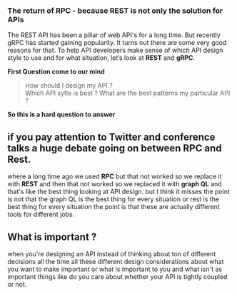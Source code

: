 ### The return of RPC -  because REST is not only the solution for APIs

The REST API has been a pillar of web API's for a long time. But recently gRPC has started gaining popularity. It turns out there are some very good reasons for that. To help API developers make sense of which API design style to use and for what situation, let’s look at **REST** and **gRPC**.

**First Question come to our mind**

> How should I design my API ?  
> Which API sytle is best ? 
> What are the best patterns my particular API ?

**So this is a hard question to answer**

## if you pay attention to Twitter and conference talks a huge debate going on between RPC and Rest.

where a long time ago we used **RPC** but that not worked so we replace it with **REST** and then that not worked so we replaced it with **graph QL** and that's like the best thing  looking at API design. but I think it misses the point is not that the graph QL is the best thing for every situation or rest is the best thing for every situation the point is that these are actually different tools for different jobs.

## What is important ?

when you're designing an API instead of thinking about ton of different decisions all the time all these different design considerations about what you want to make important or what is important to you and what isn't as important things like do you care about whether your API is tightly coupled or not.
<!--stackedit_data:
eyJoaXN0b3J5IjpbLTE5Nzg0NjMwMzksLTY1NDIxMTYxMCw2ND
UxMTk4ODMsLTg1OTU0NDQxOSw5NjU2Mzc0NzMsLTEzODIxMTUz
NDEsMzA4NzMwNTM5LC0xMzQyMjMyMTgsLTIxMDY5ODQ2MjUsLT
MzMjQ1NTM2M119
-->